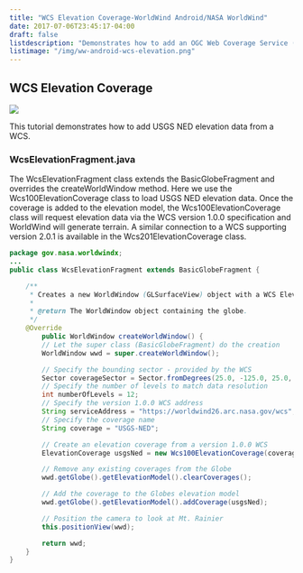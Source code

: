 ```yaml
---
title: "WCS Elevation Coverage-WorldWind Android/NASA WorldWind"
date: 2017-07-06T23:45:17-04:00
draft: false
listdescription: "Demonstrates how to add an OGC Web Coverage Service (WCS) elevation coverage."
listimage: "/img/ww-android-wcs-elevation.png"
---
```


## WCS Elevation Coverage

<img src="/img/ww-android-wcs-elevation.png" class="img-responsive center-block">

This tutorial demonstrates how to add USGS NED elevation data from a WCS.

### WcsElevationFragment.java

The WcsElevationFragment class extends the BasicGlobeFragment and overrides the createWorldWindow method. Here we use the Wcs100ElevationCoverage class to load USGS NED elevation data. Once the coverage is added to the elevation model, the Wcs100ElevationCoverage class will request elevation data via the WCS version 1.0.0 specification and WorldWind will generate terrain. A similar connection to a WCS supporting version 2.0.1 is available in the Wcs201ElevationCoverage class.

```java
package gov.nasa.worldwindx;
...
public class WcsElevationFragment extends BasicGlobeFragment {

    /**
     * Creates a new WorldWindow (GLSurfaceView) object with a WCS Elevation Coverage
     *
     * @return The WorldWindow object containing the globe.
     */
    @Override
        public WorldWindow createWorldWindow() {
        // Let the super class (BasicGlobeFragment) do the creation
        WorldWindow wwd = super.createWorldWindow();

        // Specify the bounding sector - provided by the WCS
        Sector coverageSector = Sector.fromDegrees(25.0, -125.0, 25.0, 60.0);
        // Specify the number of levels to match data resolution
        int numberOfLevels = 12;
        // Specify the version 1.0.0 WCS address
        String serviceAddress = "https://worldwind26.arc.nasa.gov/wcs";
        // Specify the coverage name
        String coverage = "USGS-NED";

        // Create an elevation coverage from a version 1.0.0 WCS
        ElevationCoverage usgsNed = new Wcs100ElevationCoverage(coverageSector, numberOfLevels, serviceAddress, coverage);

        // Remove any existing coverages from the Globe
        wwd.getGlobe().getElevationModel().clearCoverages();

        // Add the coverage to the Globes elevation model
        wwd.getGlobe().getElevationModel().addCoverage(usgsNed);

        // Position the camera to look at Mt. Rainier
        this.positionView(wwd);

        return wwd;
    }
}
```